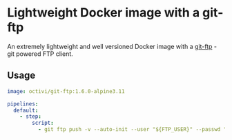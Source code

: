 # Lightweight Docker image with a git-ftp

An extremely lightweight and well versioned Docker image with a [git-ftp](https://git-ftp.github.io/) - git powered FTP client.

## Usage

```yaml
image: octivi/git-ftp:1.6.0-alpine3.11

pipelines:
  default:
    - step:
        script:
          - git ftp push -v --auto-init --user "${FTP_USER}" --passwd "${FTP_PASSWORD}" "${FTP_DESTINATION}"
```
